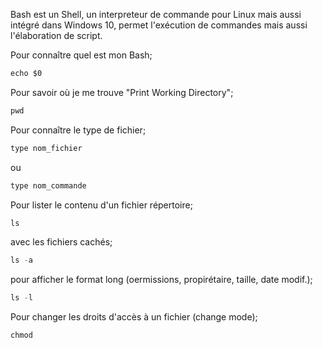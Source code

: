 Bash est un Shell, un interpreteur de commande pour Linux mais aussi intégré dans Windows 10, permet l'exécution de commandes mais aussi l'élaboration de script.

Pour connaître quel est mon Bash;
```js
echo $0
```
Pour savoir où je me trouve "Print Working Directory";
```js
pwd
```
Pour connaître le type de fichier;
```js
type nom_fichier
```
ou
```js
type nom_commande
```
Pour lister le contenu d'un fichier répertoire;
```js
ls
```
avec les fichiers cachés;
```js
ls -a
```
pour afficher le format long (oermissions, propirétaire, taille, date modif.);
```js
ls -l
```
Pour changer les droits d'accès à un fichier (change mode);
```js
chmod
```

